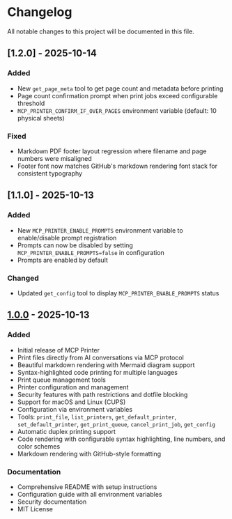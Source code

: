 # Changelog

All notable changes to this project will be documented in this file.

## [1.2.0] - 2025-10-14

### Added
- New `get_page_meta` tool to get page count and metadata before printing
- Page count confirmation prompt when print jobs exceed configurable threshold
- `MCP_PRINTER_CONFIRM_IF_OVER_PAGES` environment variable (default: 10 physical sheets)

### Fixed
- Markdown PDF footer layout regression where filename and page numbers were misaligned
- Footer font now matches GitHub's markdown rendering font stack for consistent typography

## [1.1.0] - 2025-10-13

### Added
- New `MCP_PRINTER_ENABLE_PROMPTS` environment variable to enable/disable prompt registration
- Prompts can now be disabled by setting `MCP_PRINTER_ENABLE_PROMPTS=false` in configuration
- Prompts are enabled by default

### Changed
- Updated `get_config` tool to display `MCP_PRINTER_ENABLE_PROMPTS` status

## [1.0.0] - 2025-10-13

### Added
- Initial release of MCP Printer
- Print files directly from AI conversations via MCP protocol
- Beautiful markdown rendering with Mermaid diagram support
- Syntax-highlighted code printing for multiple languages
- Print queue management tools
- Printer configuration and management
- Security features with path restrictions and dotfile blocking
- Support for macOS and Linux (CUPS)
- Configuration via environment variables
- Tools: `print_file`, `list_printers`, `get_default_printer`, `set_default_printer`, `get_print_queue`, `cancel_print_job`, `get_config`
- Automatic duplex printing support
- Code rendering with configurable syntax highlighting, line numbers, and color schemes
- Markdown rendering with GitHub-style formatting

### Documentation
- Comprehensive README with setup instructions
- Configuration guide with all environment variables
- Security documentation
- MIT License

[1.0.0]: https://github.com/steveclarke/mcp-printer/releases/tag/v1.0.0

